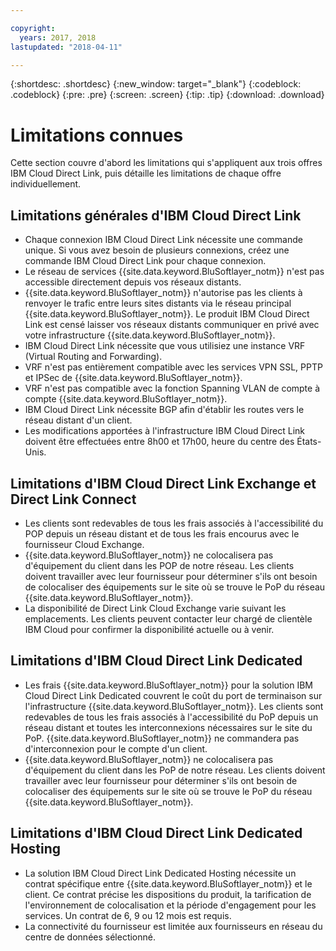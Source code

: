 ```yaml
---

copyright:
  years: 2017, 2018
lastupdated: "2018-04-11"

---
```


{:shortdesc: .shortdesc}
{:new_window: target="_blank"}
{:codeblock: .codeblock}
{:pre: .pre}
{:screen: .screen}
{:tip: .tip}
{:download: .download}

# Limitations connues

Cette section couvre d'abord les limitations qui s'appliquent aux trois offres IBM Cloud Direct Link, puis détaille les limitations de chaque offre individuellement.

## Limitations générales d'IBM Cloud Direct Link
 * Chaque connexion IBM Cloud Direct Link nécessite une commande unique. Si vous avez besoin de plusieurs connexions, créez une commande IBM Cloud Direct Link pour chaque connexion.
 * Le réseau de services {{site.data.keyword.BluSoftlayer_notm}} n'est pas accessible directement depuis vos réseaux distants.
 * {{site.data.keyword.BluSoftlayer_notm}} n'autorise pas les clients à renvoyer le trafic entre leurs sites distants via le réseau principal {{site.data.keyword.BluSoftlayer_notm}}. Le produit IBM Cloud Direct Link est censé laisser vos réseaux distants communiquer en privé avec votre infrastructure {{site.data.keyword.BluSoftlayer_notm}}.
 * IBM Cloud Direct Link nécessite que vous utilisiez une instance VRF (Virtual Routing and Forwarding).
 * VRF n'est pas entièrement compatible avec les services VPN SSL, PPTP et IPSec de {{site.data.keyword.BluSoftlayer_notm}}.
 * VRF n'est pas compatible avec la fonction Spanning VLAN de compte à compte {{site.data.keyword.BluSoftlayer_notm}}.
 * IBM Cloud Direct Link nécessite BGP afin d'établir les routes vers le réseau distant d'un client.
 * Les modifications apportées à l'infrastructure IBM Cloud Direct Link doivent être effectuées entre 8h00 et 17h00, heure du centre des États-Unis.
 
## Limitations d'IBM Cloud Direct Link Exchange et Direct Link Connect
 * Les clients sont redevables de tous les frais associés à l'accessibilité du POP depuis un réseau distant et de tous les frais encourus avec le fournisseur Cloud Exchange.
 * {{site.data.keyword.BluSoftlayer_notm}} ne colocalisera pas d'équipement du client dans les POP de notre réseau. Les clients doivent travailler avec leur fournisseur pour déterminer s'ils ont besoin de colocaliser des équipements sur le site où se trouve le PoP du réseau {{site.data.keyword.BluSoftlayer_notm}}.
 * La disponibilité de Direct Link Cloud Exchange varie suivant les emplacements. Les clients peuvent contacter leur chargé de clientèle IBM Cloud pour confirmer la disponibilité actuelle ou à venir.
 
## Limitations d'IBM Cloud Direct Link Dedicated
 * Les frais {{site.data.keyword.BluSoftlayer_notm}} pour la solution IBM Cloud Direct Link Dedicated couvrent le coût du port de terminaison sur l'infrastructure {{site.data.keyword.BluSoftlayer_notm}}. Les clients sont redevables de tous les frais associés à l'accessibilité du PoP depuis un réseau distant et toutes les interconnexions nécessaires sur le site du PoP.  {{site.data.keyword.BluSoftlayer_notm}} ne commandera pas d'interconnexion pour le compte d'un client.
 * {{site.data.keyword.BluSoftlayer_notm}} ne colocalisera pas d'équipement du client dans les PoP de notre réseau. Les clients doivent travailler avec leur fournisseur pour déterminer s'ils ont besoin de colocaliser des équipements sur le site où se trouve le PoP du réseau {{site.data.keyword.BluSoftlayer_notm}}.

## Limitations d'IBM Cloud Direct Link Dedicated Hosting
 * La solution IBM Cloud Direct Link Dedicated Hosting nécessite un contrat spécifique entre {{site.data.keyword.BluSoftlayer_notm}} et le client. Ce contrat précise les dispositions du produit, la tarification de l'environnement de colocalisation et la période d'engagement pour les services. Un contrat de 6, 9 ou 12 mois est requis.
 * La connectivité du fournisseur est limitée aux fournisseurs en réseau du centre de données sélectionné.
